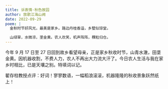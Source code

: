 ```yaml
---
title: 诉衷情·秋色故园
author: 放歌江海山阙
date: 2022-09-29
poem: |
  金秋时节好风光，最美是家乡。路边丹桂香溢，乡墅似琼堂。

  山绿翠，水微凉，垄金黄。农人欢笑，机声阵阵，稞粒归仓。
---
```


今年 9 月 17 日至 27 日回到故乡看望母亲，正是家乡秋收时节，山青水澈，田垄金黄。因机器收割，不费人力，农人不再出大力流大汗了。今日农人生活与我在家乡时相比，已是天壤之别。特填词以记。

翟存柱教授点评：好词！寥寥数语，一幅稻浪滚滚，机器隆隆的秋收景象跃然纸上！
